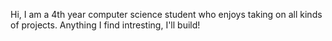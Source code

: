 Hi, I am a 4th year computer science student who enjoys taking on all kinds of projects. Anything I find intresting, I'll build!
